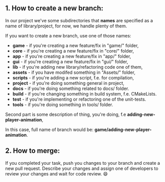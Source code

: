 ## 1. How to create a new branch:

In our project we've some subdirectories that **names** are specified as a name of library/project, for now, we handle plenty of them.

If you want to create a new branch, use one of those names:

* **game** - if you're creating a new feature/fix in "game/" folder,
* **core** - if you're creating a new feature/fix in "core/" folder,
* **app** - if you're creating a new feature/fix in "app/" folder,
* **gui** - if you're creating a new feature/fix in "gui/" folder,
* **lib** - if you're adding new library/refactoring code one of them,
* **assets** - if you have modifed something in "Assets/" folder,
* **scripts** - if you're adding a new script, f.e. for compilation,
* **project** - if you're doing something general in project,
* **docs** - if you're doing something related to docs/ folder.
* **build** - if you're changing something in build system, f.e. CMakeLists.
* **test** - if you're implementing or refactoring one of the unit-tests.
* **tools** - if you're doing something in tools/ folder.

Second part is some description of thing, you're doing, f.e **adding-new-player-animation**,

In this case, full name of branch would be: **game/adding-new-player-animation**.

## 2. How to merge:

If you completed your task, push you changes to your branch and create a new pull request. Describe your changes and assign one of developers to review your changes and wait for code review. 😄

